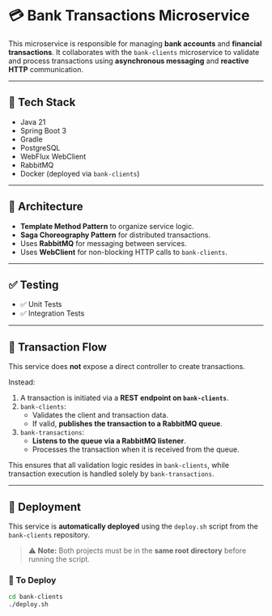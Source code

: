 # 💳 Bank Transactions Microservice

This microservice is responsible for managing **bank accounts** and **financial transactions**. It collaborates with the `bank-clients` microservice to validate and process transactions using **asynchronous messaging** and **reactive HTTP** communication.

---

## 🚀 Tech Stack

- Java 21
- Spring Boot 3
- Gradle
- PostgreSQL
- WebFlux WebClient
- RabbitMQ
- Docker (deployed via `bank-clients`)

---

## 🧩 Architecture

- **Template Method Pattern** to organize service logic.
- **Saga Choreography Pattern** for distributed transactions.
- Uses **RabbitMQ** for messaging between services.
- Uses **WebClient** for non-blocking HTTP calls to `bank-clients`.

---

## ✅ Testing

- ✅ Unit Tests
- ✅ Integration Tests

---

## 🔁 Transaction Flow

This service does **not** expose a direct controller to create transactions.

Instead:

1. A transaction is initiated via a **REST endpoint on `bank-clients`**.
2. `bank-clients`:
    - Validates the client and transaction data.
    - If valid, **publishes the transaction to a RabbitMQ queue**.
3. `bank-transactions`:
    - **Listens to the queue via a RabbitMQ listener**.
    - Processes the transaction when it is received from the queue.

This ensures that all validation logic resides in `bank-clients`, while transaction execution is handled solely by `bank-transactions`.

---

## 🐳 Deployment

This service is **automatically deployed** using the `deploy.sh` script from the `bank-clients` repository.

> ⚠️ **Note:** Both projects must be in the **same root directory** before running the script.

### 🔧 To Deploy

```bash
cd bank-clients
./deploy.sh
